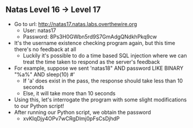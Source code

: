 ## Natas Level 16 → Level 17
- Go to url: http://natas17.natas.labs.overthewire.org
    - User: natas17
    - Password: 8Ps3H0GWbn5rd9S7GmAdgQNdkhPkq9cw
- It's the username existence checking program again, but this time there's no feedback at all
    - Luckily it's possible to do a time based SQL injection where we can treat the time taken to respond as the server's feedback
- For example, suppose we sent 'natas18" AND password LIKE BINARY "%a%" AND sleep(10) #'
    - If 'a' does exist in the pass, the response should take less than 10 seconds
    - Else, it will take more than 10 seconds
- Using this, let's interrogate the program with some slight modifications to our Python script!
- After running our Python script, we obtain the password
    - xvKIqDjy4OPv7wCRgDlmj0pFsCsDjhdP